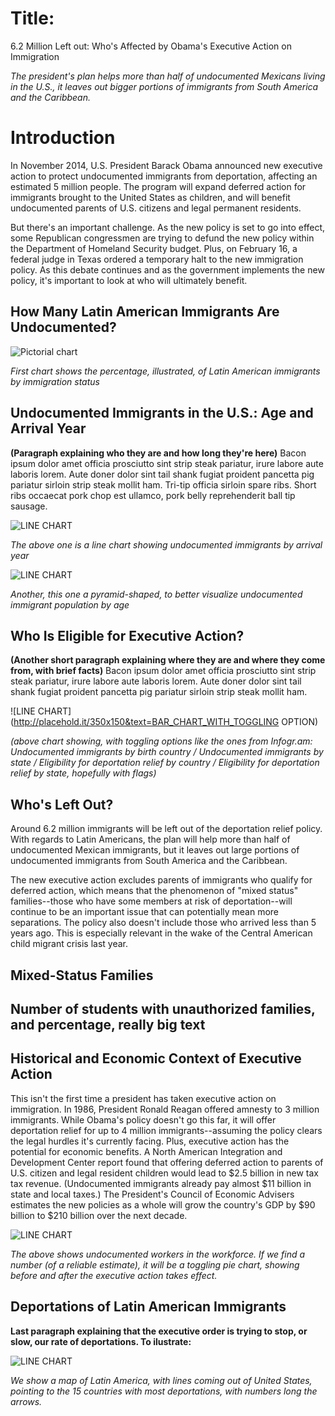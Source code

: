 # **Title**: 
6.2 Million Left out: Who's Affected by Obama's Executive Action on Immigration

*The president's plan helps more than half of undocumented Mexicans living in the U.S., it leaves out bigger portions of immigrants from South America and the Caribbean.*

# Introduction

In November 2014, U.S. President Barack Obama announced new executive action to protect undocumented immigrants from deportation, affecting an estimated 5 million people. The program will expand deferred action for immigrants brought to the United States as children, and will benefit undocumented parents of U.S. citizens and legal permanent residents.

But there's an important challenge. As the new policy is set to go into effect, some Republican congressmen are trying to defund the new policy within the Department of Homeland Security budget. Plus, on February 16, a federal judge in Texas ordered a temporary halt to the new immigration policy. As this debate continues and as the government implements the new policy, it's important to look at who will ultimately benefit. 

## How Many Latin American Immigrants Are Undocumented?

![Pictorial chart](http://placehold.it/350x150&text=Pictorial_chart)

*First chart shows the percentage, illustrated, of Latin American immigrants by immigration status*


## Undocumented Immigrants in the U.S.: Age and Arrival Year 

**(Paragraph explaining who they are and how long they're here)** Bacon ipsum dolor amet officia prosciutto sint strip steak pariatur, irure labore aute laboris lorem. Aute doner dolor sint tail shank fugiat proident pancetta pig pariatur sirloin strip steak mollit ham. Tri-tip officia sirloin spare ribs. Short ribs occaecat pork chop est ullamco, pork belly reprehenderit ball tip sausage. 

![LINE CHART](http://placehold.it/350x150&text=Line_chart)

*The above one is a line chart showing undocumented immigrants by arrival year*

![LINE CHART](http://placehold.it/350x150&text=PYRAMID_CHART)

*Another, this one a pyramid-shaped, to better visualize undocumented immigrant population by age*

## Who Is Eligible for Executive Action? 

**(Another short paragraph explaining where they are and where they come from, with brief facts)** Bacon ipsum dolor amet officia prosciutto sint strip steak pariatur, irure labore aute laboris lorem. Aute doner dolor sint tail shank fugiat proident pancetta pig pariatur sirloin strip steak mollit ham. 

![LINE CHART](http://placehold.it/350x150&text=BAR_CHART_WITH_TOGGLING OPTION)

*(above chart showing, with toggling options like the ones from Infogr.am: Undocumented immigrants by birth country / Undocumented immigrants by state / Eligibility for deportation relief by country / Eligibility for deportation relief by state, hopefully with flags)*

## Who's Left Out?

Around 6.2 million immigrants will be left out of the deportation relief policy. With regards to Latin Americans, the plan will help more than half of undocumented Mexican immigrants, but it leaves out large portions of undocumented immigrants from South America and the Caribbean.

The new executive action excludes parents of immigrants who qualify for deferred action, which means that the phenomenon of "mixed status" families--those who have some members at risk of deportation--will continue to be an important issue that can potentially mean more separations. The policy also doesn't include those who arrived less than 5 years ago. This is especially relevant in the wake of the Central American child migrant crisis last year.

## Mixed-Status Families

## Number of students with unauthorized families, and percentage, really big text


## Historical and Economic Context of Executive Action

This isn't the first time a president has taken executive action on immigration. In 1986, President Ronald Reagan offered amnesty to 3 million immigrants. While Obama's policy doesn't go this far, it will offer deportation relief for up to 4 million immigrants--assuming the policy clears the legal hurdles it's currently facing. Plus, executive action has the potential for economic benefits. A North American Integration and Development Center report found that offering deferred action to parents of U.S. citizen and legal resident children would lead to $2.5 billion in new tax tax revenue. (Undocumented immigrants already pay almost $11 billion in state and local taxes.) The President's Council of Economic Advisers estimates the new policies as a whole will grow the country's GDP by $90 billion to $210 billion over the next decade.

![LINE CHART](http://placehold.it/450x300/ffffff/295/060000&text=Toggling_pie_chart)

*The above shows undocumented workers in the workforce. If we find a number (of a reliable estimate), it will be a toggling pie chart, showing before and after the executive action takes effect.*

## Deportations of Latin American Immigrants

**Last paragraph explaining that the executive order is trying to stop, or slow, our rate of deportations. To ilustrate:**

![LINE CHART](http://placehold.it/450x300/ffffff/295/060000&text=MAP)

*We show a map of Latin America, with lines coming out of United States, pointing to the 15 countries with most deportations, with numbers long the arrows.*